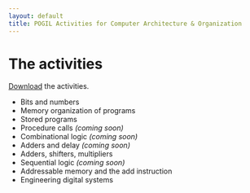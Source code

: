```yaml
---
layout: default
title: POGIL Activities for Computer Architecture & Organization
---
```


# The activities

[Download](https://iowa-my.sharepoint.com/:f:/g/personal/bdmyers_uiowa_edu/Eruf6jcdgYRHnHdkB4_84ioBAFi6fX7CMHCu5TVWLnCtBw) the activities.

* Bits and numbers
* Memory organization of programs
* Stored programs
* Procedure calls _(coming soon)_
* Combinational logic _(coming soon)_
* Adders and delay _(coming soon)_
* Adders, shifters, multipliers
* Sequential logic _(coming soon)_
* Addressable memory and the add instruction
* Engineering digital systems

